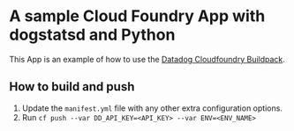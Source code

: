 # A sample Cloud Foundry App with dogstatsd and Python

This App is an example of how to use the [Datadog Cloudfoundry Buildpack](https://github.com/datadog/datadog-cloudfoundry-buildpack).

## How to build and push

1. Update the `manifest.yml` file with any other extra configuration options.
2. Run `cf push --var DD_API_KEY=<API_KEY> --var ENV=<ENV_NAME>`
